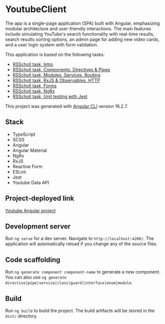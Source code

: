 # YoutubeClient

The app is a single-page application (SPA) built with Angular, emphasizing modular architecture and user-friendly interactions.
The main features include simulating YouTube's search functionality with real-time results, search results sorting options, an admin page for adding new video cards, and a user login system with form validation.

This application is based on the following tasks:

- [RSScholl task, Intro](https://github.com/rolling-scopes-school/tasks/blob/master/tasks/angular/intro.md)
- [RSScholl task, Components. Directives & Pipes](https://github.com/rolling-scopes-school/tasks/blob/master/tasks/angular/components-directives-pipes.md)
- [RSScholl task, Modules, Services, Routing](https://github.com/rolling-scopes-school/tasks/blob/master/tasks/angular/modules-services-routing.md)
- [RSScholl task, RxJS & Observables. HTTP](https://github.com/rolling-scopes-school/tasks/blob/master/tasks/angular/rxjs-observables-http.md)
- [RSScholl task, Forms](https://github.com/rolling-scopes-school/tasks/blob/master/tasks/angular/forms.md)
- [RSScholl task, NgRx](https://github.com/rolling-scopes-school/tasks/blob/master/tasks/angular/NgRX.md)
- [RSScholl task, Unit testing with Jest](https://github.com/rolling-scopes-school/tasks/blob/master/tasks/angular/unit-testing-jest.md)

This project was generated with [Angular CLI](https://github.com/angular/angular-cli) version 16.2.7.

## Stack
 - TypeScript
 - SCSS
 - Angular
 - Angular Material
 - NgRx
 - RxJS
 - Reactive Form
 - ESLint
 - Jest
 - Youtube Data API

## Project-deployed link
[Youtube Angular project](https://6564edb6b19b771b22d34b7b--nimble-sprite-1c1714.netlify.app/)

## Development server

Run `ng serve` for a dev server. Navigate to `http://localhost:4200/`. The application will automatically reload if you change any of the source files.

## Code scaffolding

Run `ng generate component component-name` to generate a new component. You can also use `ng generate directive|pipe|service|class|guard|interface|enum|module`.

## Build

Run `ng build` to build the project. The build artifacts will be stored in the `dist/` directory.
